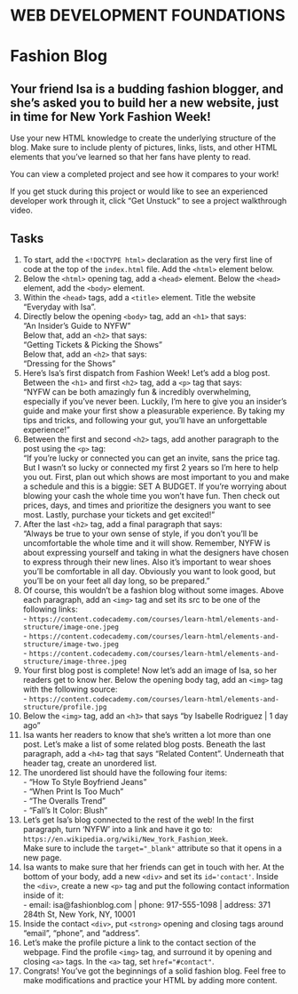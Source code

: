 <h1>WEB DEVELOPMENT FOUNDATIONS</h1>
<h1>Fashion Blog</h1>
<h2>Your friend Isa is a budding fashion blogger, and she’s asked you to build her a new website, just in time for New York Fashion Week!</h2>
<p>Use your new HTML knowledge to create the underlying structure of the blog. Make sure to include plenty of pictures, links, lists, and other HTML elements that you’ve learned so that her fans have plenty to read.</p>
<p>You can view a completed project and see how it compares to your work!</p>
<p>If you get stuck during this project or would like to see an experienced developer work through it, click “Get Unstuck“ to see a project walkthrough video.</p>
<h2>Tasks</h2>
<ol>
   <li>
      To start, add the <code>&lt;!DOCTYPE html&gt;</code> declaration as the very first line of code at the top of the <code>index.html</code> file. Add the <code>&lt;html&gt;</code> element below.
   </li>
   <li>
      Below the <code>&lt;html&gt;</code> opening tag, add a <code>&lt;head&gt;</code> element. Below the <code>&lt;head&gt;</code> element, add the <code>&lt;body&gt;</code> element.
   </li>
   <li>
      Within the <code>&lt;head&gt;</code> tags, add a <code>&lt;title&gt;</code> element. Title the website “Everyday with Isa”.
   </li>
   <li>
      Directly below the opening <code>&lt;body&gt;</code> tag, add an <code>&lt;h1&gt;</code> that says:<br>
      “An Insider’s Guide to NYFW”<br>
      Below that, add an <code>&lt;h2&gt;</code> that says:<br>
      “Getting Tickets &amp; Picking the Shows”<br>
      Below that, add an <code>&lt;h2&gt;</code> that says:<br>
      “Dressing for the Shows”
   </li>
   <li>
      Here’s Isa’s first dispatch from Fashion Week! Let’s add a blog post. Between the <code>&lt;h1&gt;</code> and first <code>&lt;h2&gt;</code> tag, add a <code>&lt;p&gt;</code> tag that says:<br>
      “NYFW can be both amazingly fun &amp; incredibly overwhelming, especially if you’ve never been. Luckily, I’m here to give you an insider’s guide and make your first show a pleasurable experience. By taking my tips and tricks, and following your gut, you’ll have an unforgettable experience!”
   </li>
   <li>
      Between the first and second <code>&lt;h2&gt;</code> tags, add another paragraph to the post using the <code>&lt;p&gt;</code> tag:<br>
      “If you’re lucky or connected you can get an invite, sans the price tag. But I wasn’t so lucky or connected my first 2 years so I’m here to help you out. First, plan out which shows are most important to you and make a schedule and this is a biggie: SET A BUDGET. If you’re worrying about blowing your cash the whole time you won’t have fun. Then check out prices, days, and times and prioritize the designers you want to see most. Lastly, purchase your tickets and get excited!”
   </li>
   <li>
      After the last <code>&lt;h2&gt;</code> tag, add a final paragraph that says:<br>
      “Always be true to your own sense of style, if you don’t you’ll be uncomfortable the whole time and it will show. Remember, NYFW is about expressing yourself and taking in what the designers have chosen to express through their new lines. Also it’s important to wear shoes you’ll be comfortable in all day. Obviously you want to look good, but you’ll be on your feet all day long, so be prepared.”
   </li>
   <li>
      Of course, this wouldn’t be a fashion blog without some images. Above each paragraph, add an <code>&lt;img&gt;</code> tag and set its src to be one of the following links:<br>
      - <code>https://content.codecademy.com/courses/learn-html/elements-and-structure/image-one.jpeg</code><br>
      - <code>https://content.codecademy.com/courses/learn-html/elements-and-structure/image-two.jpeg</code><br>
      - <code>https://content.codecademy.com/courses/learn-html/elements-and-structure/image-three.jpeg</code>
   </li>
   <li>
      Your first blog post is complete! Now let’s add an image of Isa, so her readers get to know her. Below the opening body tag, add an <code>&lt;img&gt;</code> tag with the following source:<br>
      - <code>https://content.codecademy.com/courses/learn-html/elements-and-structure/profile.jpg</code>
   </li>
   <li>
      Below the <code>&lt;img&gt;</code> tag, add an <code>&lt;h3&gt;</code> that says “by Isabelle Rodriguez | 1 day ago”
   </li>
   <li>
      Isa wants her readers to know that she’s written a lot more than one post. Let’s make a list of some related blog posts. Beneath the last paragraph, add a <code>&lt;h4&gt;</code> tag that says “Related Content”. Underneath that header tag, create an unordered list.
   </li>
   <li>
      The unordered list should have the following four items:<br>
      - “How To Style Boyfriend Jeans”<br>
      - “When Print Is Too Much”<br>
      - “The Overalls Trend”<br>
      - “Fall’s It Color: Blush”
   </li>
   <li>
      Let’s get Isa’s blog connected to the rest of the web! In the first paragraph, turn ‘NYFW’ into a link and have it go to: <code>https://en.wikipedia.org/wiki/New_York_Fashion_Week</code>.<br>
      Make sure to include the <code>target="_blank"</code> attribute so that it opens in a new page.
   </li>
   <li>
      Isa wants to make sure that her friends can get in touch with her. At the bottom of your body, add a new <code>&lt;div&gt;</code> and set its <code>id='contact'</code>. Inside the <code>&lt;div&gt;</code>, create a new <code>&lt;p&gt;</code> tag and put the following contact information inside of it:<br>
      - email: isa@fashionblog.com | phone: 917-555-1098 | address: 371 284th St, New York, NY, 10001
   </li>
   <li>
      Inside the contact <code>&lt;div&gt;</code>, put <code>&lt;strong&gt;</code> opening and closing tags around “email”, “phone”, and “address”.
   </li>
   <li>
      Let’s make the profile picture a link to the contact section of the webpage. Find the profile <code>&lt;img&gt;</code> tag, and surround it by opening and closing <code>&lt;a&gt;</code> tags. In the <code>&lt;a&gt;</code> tag, set <code>href="#contact"</code>.
   </li>
   <li>
      Congrats! You’ve got the beginnings of a solid fashion blog. Feel free to make modifications and practice your HTML by adding more content.
   </li>
</ol>
